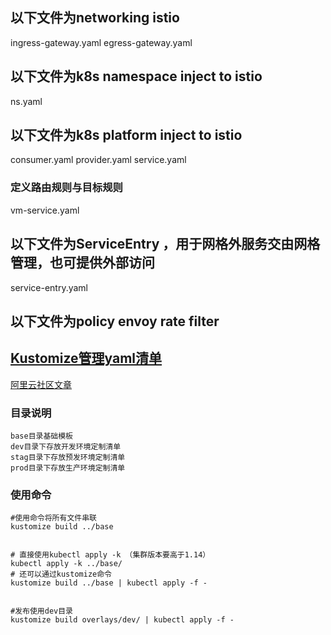 ## 以下文件为networking  istio
ingress-gateway.yaml
egress-gateway.yaml

## 以下文件为k8s namespace inject to istio
ns.yaml

## 以下文件为k8s platform inject to istio
consumer.yaml
provider.yaml
service.yaml
### 定义路由规则与目标规则
vm-service.yaml

## 以下文件为ServiceEntry ，用于网格外服务交由网格管理，也可提供外部访问
service-entry.yaml

## 以下文件为policy envoy rate filter


## [Kustomize管理yaml清单](https://kubernetes.io/zh-cn/docs/tasks/manage-kubernetes-objects/kustomization/)

[阿里云社区文章](https://developer.aliyun.com/article/941534)

### 目录说明
    base目录基础模板
    dev目录下存放开发环境定制清单
    stag目录下存放预发环境定制清单
    prod目录下存放生产环境定制清单

### 使用命令
```
#使用命令将所有文件串联
kustomize build ../base


# 直接使用kubectl apply -k （集群版本要高于1.14）
kubectl apply -k ../base/
# 还可以通过kustomize命令
kustomize build ../base | kubectl apply -f -


#发布使用dev目录
kustomize build overlays/dev/ | kubectl apply -f -
```
